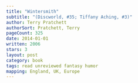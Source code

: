 ```yaml
---
title: "Wintersmith"
subtitle: "(Discworld, #35; Tiffany Aching, #3)"
author: Terry Pratchett
authorSort: Pratchett, Terry
pageCount: 325
date: 2014-01-01
written: 2006
stars: 3
layout: post
category: book
tags: read unreviewed fantasy humor
mapping: England, UK, Europe
---
```

